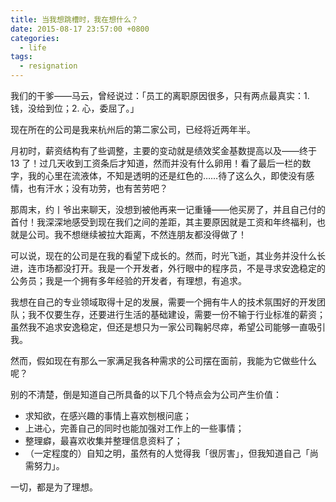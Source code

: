 ```yaml
---
title: 当我想跳槽时，我在想什么？
date: 2015-08-17 23:57:00 +0800
categories:
  - life
tags:
  - resignation
---
```

我们的干爹——马云，曾经说过：「员工的离职原因很多，只有两点最真实：1. 钱，没给到位；2. 心，委屈了。」

现在所在的公司是我来杭州后的第二家公司，已经将近两年半。

月初时，薪资结构有了些调整，主要的变动就是绩效奖金基数提高以及——终于 13 了！过几天收到工资条后才知道，然而并没有什么卵用！看了最后一栏的数字，我的心里在流液体，不知是透明的还是红色的……待了这么久，即使没有感情，也有汗水；没有功劳，也有苦劳吧？

那周末，约丨爷出来聊天，没想到被他再来一记重锤——他买房了，并且自己付的首付！我深深地感受到现在我们之间的差距，其主要原因就是工资和年终福利，也就是公司。我不想继续被拉大距离，不然连朋友都没得做了！

可以说，现在的公司是在我的看望下成长的。然而，时光飞逝，其业务并没什么长进，连市场都没打开。我是一个开发者，外行眼中的程序员，不是寻求安逸稳定的公务员；我是一个拥有多年经验的开发者，有理想，有追求。

我想在自己的专业领域取得十足的发展，需要一个拥有牛人的技术氛围好的开发团队；我不仅要生存，还要进行生活的基础建设，需要一份不输于行业标准的薪资；虽然我不追求安逸稳定，但还是想只为一家公司鞠躬尽瘁，希望公司能够一直吸引我。

然而，假如现在有那么一家满足我各种需求的公司摆在面前，我能为它做些什么呢？

别的不清楚，倒是知道自己所具备的以下几个特点会为公司产生价值：

* 求知欲，在感兴趣的事情上喜欢刨根问底；
* 上进心，完善自己的同时也能加强对工作上的一些事情；
* 整理癖，最喜欢收集并整理信息资料了；
* （一定程度的）自知之明，虽然有的人觉得我「很厉害」，但我知道自己「尚需努力」。

一切，都是为了理想。
